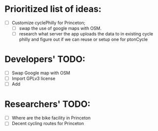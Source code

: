 # Prioritized list of ideas:
  - [ ] Customize cyclePhilly for Princeton; 
      - [ ] swap the use of google maps with OSM.
      - [ ] research what server the app uploads the data to in existing cycle philly and figure out if we can reuse or setup one for ptonCycle

# Developers' TODO:
- [ ] Swap Google map with OSM
- [ ] Import GPLv3 license
- [ ] Add 

# Researchers' TODO:
- [ ] Where are the bike facility in Princeton
- [ ] Decent cycling routes for Princeton
